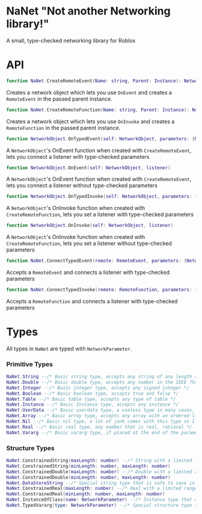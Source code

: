 # NaNet "Not another Networking library!"
A small, type-checked networking library for Roblox

# API

```lua
function NaNet.CreateRemoteEvent(Name: string, Parent: Instance): NetworkObject
```
Creates a network object which lets you use `OnEvent` and creates a `RemoteEvent` in the passed parent instance.

```lua
function NaNet.CreateRemoteFunction(Name: string, Parent: Instance): NetworkObject
```
Creates a network object which lets you use `OnInvoke` and creates a `RemoteFunction` in the passed parent instance.

```lua
function NetworkObject.OnTypedEvent(self: NetworkObject, parameters: {NetworkParameter}, listener)
```
A `NetworkObject`'s OnEvent function when created with `CreateRemoteEvent`, lets you connect a listener with type-checked parameters

```lua
function NetworkObject.OnEvent(self: NetworkObject, listener)
```
A `NetworkObject`'s OnEvent function when created with `CreateRemoteEvent`, lets you connect a listener without type-checked parameters

```lua
function NetworkObject.OnTypedInvoke(self: NetworkObject, parameters: {NetworkParameter}, listener) 
```
A `NetworkObject`'s OnInvoke function when created with `CreateRemoteFunction`, lets you set a listener with type-checked parameters

```lua
function NetworkObject.OnInvoke(self: NetworkObject, listener) 
```
A `NetworkObject`'s OnInvoke function when created with `CreateRemoteFunction`, lets you set a listener without type-checked parameters

```lua
function NaNet.ConnectTypedEvent(remote: RemoteEvent, parameters: {NetworkParameter}, listener)
```
Accepts a `RemoteEvent` and connects a listener with type-checked parameters

```lua
function NaNet.ConnectTypedInvoke(remote: RemoteFunction, parameters: {NetworkParameter}, listener)
```
Accepts a `RemoteFunction` and connects a listener with type-checked parameters

# Types
All types in `NaNet` are typed with `NetworkParameter`. 

### Primitive Types

```lua
NaNet.String --/* Basic string type, accepts any string of any length and any type of byte */
NaNet.Double --/* Basic double type, accepts any number in the IEEE 754 standard */
NaNet.Integer --/* Basic integer type, accepts any signed integer */
NaNet.Boolean --/* Basic boolean type, accepts true and false */
NaNet.Table --/* Basic table type, accepts any type of table */
NaNet.Instance --/* Basic Instance type, accepts any instance */ 
NaNet.UserData --/* Basic userdata type, a useless type in many cases, will not accept `Instance` for security reasons */
NaNet.Array --/* Basic array type, accepts any array with an ordered list */
NaNet.Nil --/* Basic nil type, a lot of jank comes with this type so I recommend against using it */
NaNet.Real --/* Basic real type, any number that is real, rational */
NaNet.Vararg --/* Basic vararg type, if placed at the end of the parameter list the vararg 
```

### Structure Types

```lua
NaNet.ConstrainedString(maxLength: number) --/* String with a limited length */
NaNet.ConstrainedString(minLength: number, maxLength: number) 
NaNet.ConstrainedDouble(maxLength: number) --/* Double with a limited range */
NaNet.ConstrainedDouble(minLength: number, maxLength: number)
NaNet.DataStoreString --/* Special string type that is safe to save in a data store */
NaNet.ConstrainedReal(maxLength: number) --/* Real with a limited range */
NaNet.ConstrainedReal(minLength: number, maxLength: number)
NaNet.InstanceOfClass(name: NetworkParameter) --/* Instance type that only lets instances with a specific class through */
NaNet.TypedVararg(type: NetworkParameter) --/* Special structure type that acts as a primitive, all varargs will be type-checked */
```
